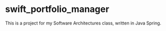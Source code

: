 # swift_portfolio_manager
This is a project for my Software Architectures class, written in Java Spring.
